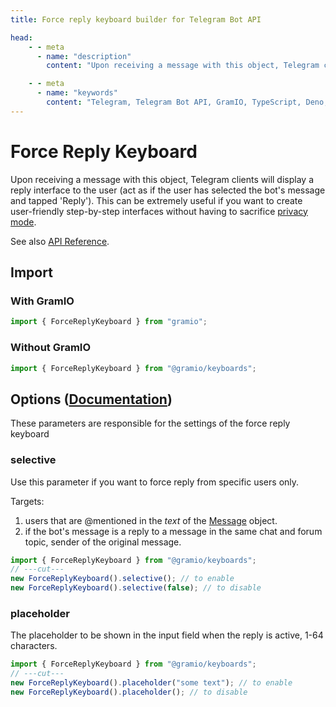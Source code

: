 ```yaml
---
title: Force reply keyboard builder for Telegram Bot API

head:
    - - meta
      - name: "description"
        content: "Upon receiving a message with this object, Telegram clients will display a reply interface to the user (act as if the user has selected the bot's message and tapped 'Reply')."

    - - meta
      - name: "keywords"
        content: "Telegram, Telegram Bot API, GramIO, TypeScript, Deno, Bun, Node.JS, Nodejs, keyboard, builder, force reply keyboard, chunk, pattern, matrix, url, webapp"
---
```


# Force Reply Keyboard

Upon receiving a message with this object, Telegram clients will display a reply interface to the user (act as if the user has selected the bot's message and tapped 'Reply'). This can be extremely useful if you want to create user-friendly step-by-step interfaces without having to sacrifice [privacy mode](https://core.telegram.org/bots/features#privacy-mode).

See also [API Reference](https://jsr.io/@gramio/keyboards/doc/~/ForceReplyKeyboard).

## Import

### With GramIO

```ts twoslash
import { ForceReplyKeyboard } from "gramio";
```

### Without GramIO

```ts twoslash
import { ForceReplyKeyboard } from "@gramio/keyboards";
```

## Options ([Documentation](https://core.telegram.org/bots/api/#replykeyboardremove))

These parameters are responsible for the settings of the force reply keyboard

### selective

Use this parameter if you want to force reply from specific users only.

Targets:

1. users that are \@mentioned in the _text_ of the [Message](https://core.telegram.org/bots/api/#message) object.
2. if the bot's message is a reply to a message in the same chat and forum topic, sender of the original message.

```ts twoslash
import { ForceReplyKeyboard } from "@gramio/keyboards";
// ---cut---
new ForceReplyKeyboard().selective(); // to enable
new ForceReplyKeyboard().selective(false); // to disable
```

### placeholder

The placeholder to be shown in the input field when the reply is active, 1-64 characters.

```ts twoslash
import { ForceReplyKeyboard } from "@gramio/keyboards";
// ---cut---
new ForceReplyKeyboard().placeholder("some text"); // to enable
new ForceReplyKeyboard().placeholder(); // to disable
```
